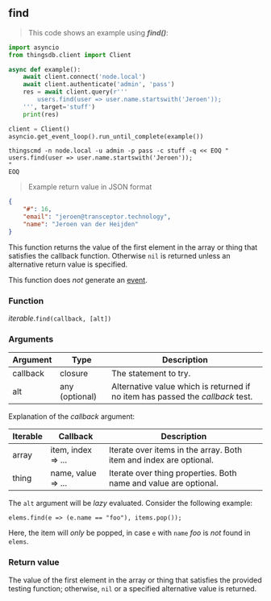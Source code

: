 ## find

> This code shows an example using ***find()***:

```python
import asyncio
from thingsdb.client import Client

async def example():
    await client.connect('node.local')
    await client.authenticate('admin', 'pass')
    res = await client.query(r'''
        users.find(user => user.name.startswith('Jeroen'));
    ''', target='stuff')
    print(res)

client = Client()
asyncio.get_event_loop().run_until_complete(example())
```

```shell
thingscmd -n node.local -u admin -p pass -c stuff -q << EOQ "
users.find(user => user.name.startswith('Jeroen'));
"
EOQ
```

> Example return value in JSON format

```json
{
    "#": 16,
    "email": "jeroen@transceptor.technology",
    "name": "Jeroen van der Heijden"
}
```

This function returns the value of the first element in the array or thing that satisfies the callback function.
Otherwise `nil` is returned unless an alternative return value is specified.

This function does *not* generate an [event](#events).

### Function
*iterable*.`find(callback, [alt])`

### Arguments
Argument | Type | Description
-------- | ---- | -----------
callback | closure | The statement to try.
alt | any (optional) | Alternative value which is returned if no item has passed the *callback* test.

Explanation of the *callback* argument:

Iterable | Callback | Description
-------- | -------- | -----------
array | item, index => ... | Iterate over items in the array. Both item and index are optional.
thing | name, value => ... | Iterate over thing properties. Both name and value are optional.

<aside class="notice">
The <code>alt</code> argument will be <i>lazy</i> evaluated. Consider the following example:
<p><code>elems.find(e => (e.name == "foo"), items.pop());</code><p>
Here, the item will <i>only</i> be popped, in case <code>e</code> with <code>name</code> <i>foo</i> is <i>not</i> found in <code>elems</code>.
</aside>

### Return value
The value of the first element in the array or thing that satisfies the provided testing function;
otherwise, `nil` or a specified alternative value is returned.
